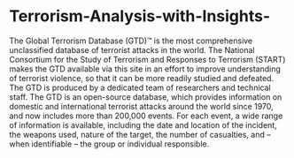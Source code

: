 # Terrorism-Analysis-with-Insights-
The Global Terrorism Database (GTD)™ is the most comprehensive unclassified database of terrorist attacks in the world. The National Consortium for the Study of Terrorism and Responses to Terrorism (START) makes the GTD available via this site in an effort to improve understanding of terrorist violence, so that it can be more readily studied and defeated. The GTD is produced by a dedicated team of researchers and technical staff.  The GTD is an open-source database, which provides information on domestic and international terrorist attacks around the world since 1970, and now includes more than 200,000 events. For each event, a wide range of information is available, including the date and location of the incident, the weapons used, nature of the target, the number of casualties, and – when identifiable – the group or individual responsible.
